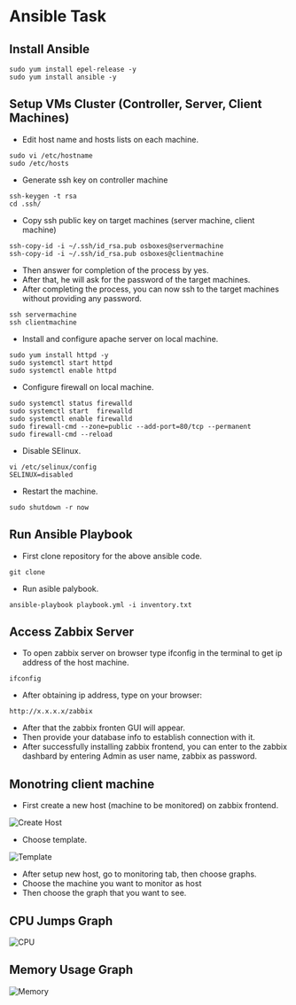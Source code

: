 # Ansible Task

## Install Ansible

```
sudo yum install epel-release -y
sudo yum install ansible -y
```

## Setup VMs Cluster (Controller, Server, Client Machines)

-   Edit host name and hosts lists on each machine.

```
sudo vi /etc/hostname
sudo /etc/hosts
```

-   Generate ssh key on controller machine

```
ssh-keygen -t rsa
cd .ssh/
```

-   Copy ssh public key on target machines (server machine, client machine)

```
ssh-copy-id -i ~/.ssh/id_rsa.pub osboxes@servermachine
ssh-copy-id -i ~/.ssh/id_rsa.pub osboxes@clientmachine
```

-   Then answer for completion of the process by yes.
-   After that, he will ask for the password of the target machines.
-   After completing the process, you can now ssh to the target machines without providing any password.

```
ssh servermachine
ssh clientmachine
```

-   Install and configure apache server on local machine.

```
sudo yum install httpd -y
sudo systemctl start httpd
sudo systemctl enable httpd
```

-   Configure firewall on local machine.

```
sudo systemctl status firewalld
sudo systemctl start  firewalld
sudo systemctl enable firewalld
sudo firewall-cmd --zone=public --add-port=80/tcp --permanent
sudo firewall-cmd --reload
```

-   Disable SElinux.

```
vi /etc/selinux/config
SELINUX=disabled
```

-   Restart the machine.

```
sudo shutdown -r now
```

## Run Ansible Playbook

-   First clone repository for the above ansible code.

```
git clone
```

-   Run asible palybook.

```
ansible-playbook playbook.yml -i inventory.txt
```

## Access Zabbix Server

-   To open zabbix server on browser type ifconfig in the terminal to get ip address of the host machine.

```
ifconfig
```

-   After obtaining ip address, type on your browser:

```
http://x.x.x.x/zabbix
```

-   After that the zabbix fronten GUI will appear.
-   Then provide your database info to establish connection with it.
-   After successfully installing zabbix frontend, you can enter to the zabbix dashbard by entering Admin as user name, zabbix as password.

## Monotring client machine

-   First create a new host (machine to be monitored) on zabbix frontend.

![Create Host](https://videos-storing.s3.ap-south-1.amazonaws.com/linux/CreateNewHost.PNG)

-   Choose template.

![Template](https://videos-storing.s3.ap-south-1.amazonaws.com/linux/template.PNG)

-   After setup new host, go to monitoring tab, then choose graphs.
-   Choose the machine you want to monitor as host
-   Then choose the graph that you want to see.

## CPU Jumps Graph

![CPU](https://videos-storing.s3.ap-south-1.amazonaws.com/linux/cpuZabbix.PNG)

## Memory Usage Graph

![Memory](https://videos-storing.s3.ap-south-1.amazonaws.com/linux/memZabbix.PNG)
